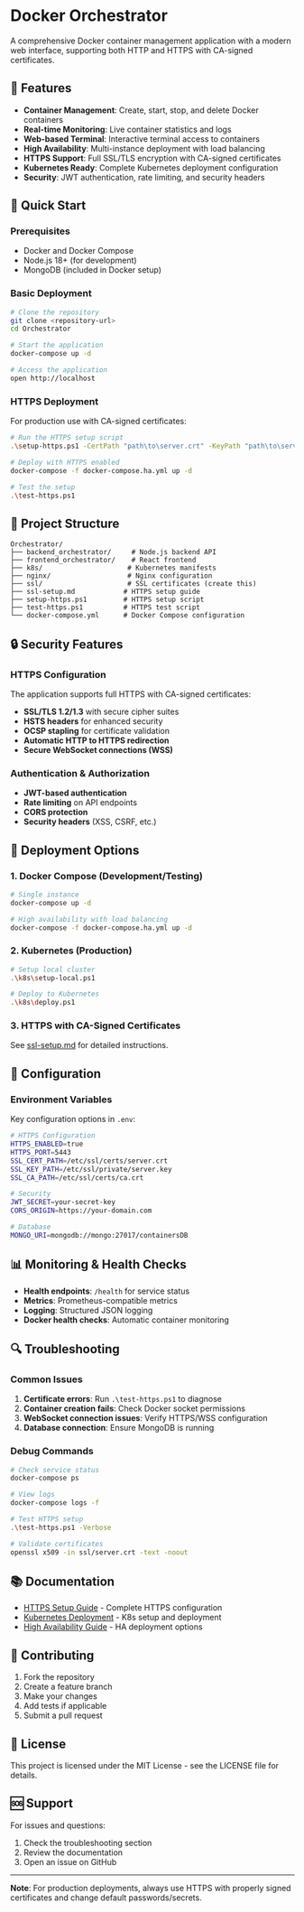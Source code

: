 # Docker Orchestrator

A comprehensive Docker container management application with a modern web interface, supporting both HTTP and HTTPS with CA-signed certificates.

## 🎯 Features

- **Container Management**: Create, start, stop, and delete Docker containers
- **Real-time Monitoring**: Live container statistics and logs
- **Web-based Terminal**: Interactive terminal access to containers
- **High Availability**: Multi-instance deployment with load balancing
- **HTTPS Support**: Full SSL/TLS encryption with CA-signed certificates
- **Kubernetes Ready**: Complete Kubernetes deployment configuration
- **Security**: JWT authentication, rate limiting, and security headers

## 🚀 Quick Start

### Prerequisites

- Docker and Docker Compose
- Node.js 18+ (for development)
- MongoDB (included in Docker setup)

### Basic Deployment

```bash
# Clone the repository
git clone <repository-url>
cd Orchestrator

# Start the application
docker-compose up -d

# Access the application
open http://localhost
```

### HTTPS Deployment

For production use with CA-signed certificates:

```bash
# Run the HTTPS setup script
.\setup-https.ps1 -CertPath "path\to\server.crt" -KeyPath "path\to\server.key" -CaPath "path\to\ca.crt" -EnableHttps

# Deploy with HTTPS enabled
docker-compose -f docker-compose.ha.yml up -d

# Test the setup
.\test-https.ps1
```

## 📁 Project Structure

```
Orchestrator/
├── backend_orchestrator/     # Node.js backend API
├── frontend_orchestrator/    # React frontend
├── k8s/                     # Kubernetes manifests
├── nginx/                   # Nginx configuration
├── ssl/                     # SSL certificates (create this)
├── ssl-setup.md            # HTTPS setup guide
├── setup-https.ps1         # HTTPS setup script
├── test-https.ps1          # HTTPS test script
└── docker-compose.yml      # Docker Compose configuration
```

## 🔒 Security Features

### HTTPS Configuration

The application supports full HTTPS with CA-signed certificates:

- **SSL/TLS 1.2/1.3** with secure cipher suites
- **HSTS headers** for enhanced security
- **OCSP stapling** for certificate validation
- **Automatic HTTP to HTTPS redirection**
- **Secure WebSocket connections (WSS)**

### Authentication & Authorization

- **JWT-based authentication**
- **Rate limiting** on API endpoints
- **CORS protection**
- **Security headers** (XSS, CSRF, etc.)

## 🐳 Deployment Options

### 1. Docker Compose (Development/Testing)

```bash
# Single instance
docker-compose up -d

# High availability with load balancing
docker-compose -f docker-compose.ha.yml up -d
```

### 2. Kubernetes (Production)

```bash
# Setup local cluster
.\k8s\setup-local.ps1

# Deploy to Kubernetes
.\k8s\deploy.ps1
```

### 3. HTTPS with CA-Signed Certificates

See [ssl-setup.md](ssl-setup.md) for detailed instructions.

## 🔧 Configuration

### Environment Variables

Key configuration options in `.env`:

```bash
# HTTPS Configuration
HTTPS_ENABLED=true
HTTPS_PORT=5443
SSL_CERT_PATH=/etc/ssl/certs/server.crt
SSL_KEY_PATH=/etc/ssl/private/server.key
SSL_CA_PATH=/etc/ssl/certs/ca.crt

# Security
JWT_SECRET=your-secret-key
CORS_ORIGIN=https://your-domain.com

# Database
MONGO_URI=mongodb://mongo:27017/containersDB
```

## 📊 Monitoring & Health Checks

- **Health endpoints**: `/health` for service status
- **Metrics**: Prometheus-compatible metrics
- **Logging**: Structured JSON logging
- **Docker health checks**: Automatic container monitoring

## 🔍 Troubleshooting

### Common Issues

1. **Certificate errors**: Run `.\test-https.ps1` to diagnose
2. **Container creation fails**: Check Docker socket permissions
3. **WebSocket connection issues**: Verify HTTPS/WSS configuration
4. **Database connection**: Ensure MongoDB is running

### Debug Commands

```bash
# Check service status
docker-compose ps

# View logs
docker-compose logs -f

# Test HTTPS setup
.\test-https.ps1 -Verbose

# Validate certificates
openssl x509 -in ssl/server.crt -text -noout
```

## 📚 Documentation

- [HTTPS Setup Guide](ssl-setup.md) - Complete HTTPS configuration
- [Kubernetes Deployment](k8s/README.md) - K8s setup and deployment
- [High Availability Guide](HA-README.md) - HA deployment options

## 🤝 Contributing

1. Fork the repository
2. Create a feature branch
3. Make your changes
4. Add tests if applicable
5. Submit a pull request

## 📄 License

This project is licensed under the MIT License - see the LICENSE file for details.

## 🆘 Support

For issues and questions:

1. Check the troubleshooting section
2. Review the documentation
3. Open an issue on GitHub

---

**Note**: For production deployments, always use HTTPS with properly signed certificates and change default passwords/secrets.